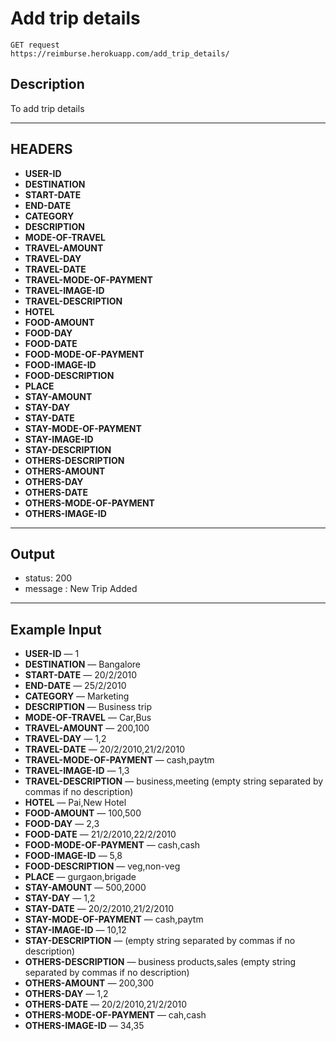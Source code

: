 # Add trip details

    GET request
    https://reimburse.herokuapp.com/add_trip_details/

## Description
To add trip details

***

## HEADERS

- **USER-ID**
- **DESTINATION** 
- **START-DATE** 
- **END-DATE**
- **CATEGORY**
- **DESCRIPTION**
- **MODE-OF-TRAVEL** 
- **TRAVEL-AMOUNT** 
- **TRAVEL-DAY** 
- **TRAVEL-DATE**
- **TRAVEL-MODE-OF-PAYMENT**
- **TRAVEL-IMAGE-ID**
- **TRAVEL-DESCRIPTION**
- **HOTEL**
- **FOOD-AMOUNT** 
- **FOOD-DAY** 
- **FOOD-DATE**
- **FOOD-MODE-OF-PAYMENT**
- **FOOD-IMAGE-ID**
- **FOOD-DESCRIPTION**
- **PLACE**
- **STAY-AMOUNT** 
- **STAY-DAY** 
- **STAY-DATE**
- **STAY-MODE-OF-PAYMENT**
- **STAY-IMAGE-ID**
- **STAY-DESCRIPTION**
- **OTHERS-DESCRIPTION**
- **OTHERS-AMOUNT** 
- **OTHERS-DAY** 
- **OTHERS-DATE**
- **OTHERS-MODE-OF-PAYMENT**
- **OTHERS-IMAGE-ID**
    
***

## Output

- status: 200
- message : New Trip Added

***

## Example Input

- **USER-ID** — 1
- **DESTINATION** — Bangalore
- **START-DATE** — 20/2/2010
- **END-DATE** — 25/2/2010
- **CATEGORY** — Marketing
- **DESCRIPTION** — Business trip
- **MODE-OF-TRAVEL** — Car,Bus
- **TRAVEL-AMOUNT** — 200,100
- **TRAVEL-DAY** — 1,2
- **TRAVEL-DATE** — 20/2/2010,21/2/2010
- **TRAVEL-MODE-OF-PAYMENT** — cash,paytm
- **TRAVEL-IMAGE-ID** — 1,3
- **TRAVEL-DESCRIPTION** — business,meeting (empty string separated by commas if no description)
- **HOTEL** — Pai,New Hotel
- **FOOD-AMOUNT** — 100,500
- **FOOD-DAY** — 2,3
- **FOOD-DATE** — 21/2/2010,22/2/2010
- **FOOD-MODE-OF-PAYMENT** — cash,cash
- **FOOD-IMAGE-ID** — 5,8
- **FOOD-DESCRIPTION** — veg,non-veg
- **PLACE** — gurgaon,brigade
- **STAY-AMOUNT** — 500,2000
- **STAY-DAY** — 1,2
- **STAY-DATE** — 20/2/2010,21/2/2010
- **STAY-MODE-OF-PAYMENT** — cash,paytm
- **STAY-IMAGE-ID** — 10,12
- **STAY-DESCRIPTION** — (empty string separated by commas if no description)
- **OTHERS-DESCRIPTION** — business products,sales (empty string separated by commas if no description)
- **OTHERS-AMOUNT** — 200,300
- **OTHERS-DAY** — 1,2
- **OTHERS-DATE** — 20/2/2010,21/2/2010
- **OTHERS-MODE-OF-PAYMENT** — cah,cash
- **OTHERS-IMAGE-ID** — 34,35
